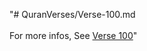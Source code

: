 "# QuranVerses/Verse-100.md <br> <br>For more infos, See [Verse 100](https://www.quranbookk.com/quran/search?q=100)"